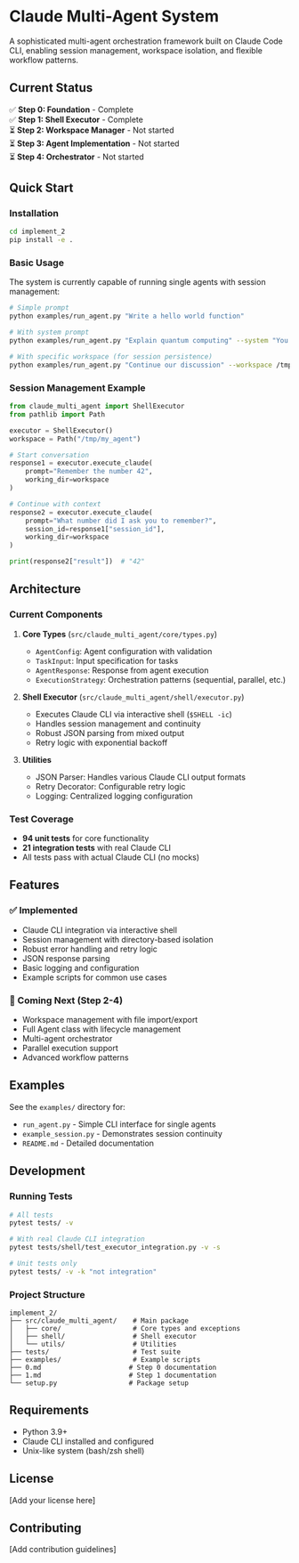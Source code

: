 # Claude Multi-Agent System

A sophisticated multi-agent orchestration framework built on Claude Code CLI, enabling session management, workspace isolation, and flexible workflow patterns.

## Current Status

✅ **Step 0: Foundation** - Complete  
✅ **Step 1: Shell Executor** - Complete  
⏳ **Step 2: Workspace Manager** - Not started  
⏳ **Step 3: Agent Implementation** - Not started  
⏳ **Step 4: Orchestrator** - Not started  

## Quick Start

### Installation

```bash
cd implement_2
pip install -e .
```

### Basic Usage

The system is currently capable of running single agents with session management:

```bash
# Simple prompt
python examples/run_agent.py "Write a hello world function"

# With system prompt
python examples/run_agent.py "Explain quantum computing" --system "You are a physics teacher"

# With specific workspace (for session persistence)
python examples/run_agent.py "Continue our discussion" --workspace /tmp/my_session
```

### Session Management Example

```python
from claude_multi_agent import ShellExecutor
from pathlib import Path

executor = ShellExecutor()
workspace = Path("/tmp/my_agent")

# Start conversation
response1 = executor.execute_claude(
    prompt="Remember the number 42",
    working_dir=workspace
)

# Continue with context
response2 = executor.execute_claude(
    prompt="What number did I ask you to remember?",
    session_id=response1["session_id"],
    working_dir=workspace
)

print(response2["result"])  # "42"
```

## Architecture

### Current Components

1. **Core Types** (`src/claude_multi_agent/core/types.py`)
   - `AgentConfig`: Agent configuration with validation
   - `TaskInput`: Input specification for tasks
   - `AgentResponse`: Response from agent execution
   - `ExecutionStrategy`: Orchestration patterns (sequential, parallel, etc.)

2. **Shell Executor** (`src/claude_multi_agent/shell/executor.py`)
   - Executes Claude CLI via interactive shell (`$SHELL -ic`)
   - Handles session management and continuity
   - Robust JSON parsing from mixed output
   - Retry logic with exponential backoff

3. **Utilities**
   - JSON Parser: Handles various Claude CLI output formats
   - Retry Decorator: Configurable retry logic
   - Logging: Centralized logging configuration

### Test Coverage

- **94 unit tests** for core functionality
- **21 integration tests** with real Claude CLI
- All tests pass with actual Claude CLI (no mocks)

## Features

### ✅ Implemented
- Claude CLI integration via interactive shell
- Session management with directory-based isolation
- Robust error handling and retry logic
- JSON response parsing
- Basic logging and configuration
- Example scripts for common use cases

### 🚧 Coming Next (Step 2-4)
- Workspace management with file import/export
- Full Agent class with lifecycle management
- Multi-agent orchestrator
- Parallel execution support
- Advanced workflow patterns

## Examples

See the `examples/` directory for:
- `run_agent.py` - Simple CLI interface for single agents
- `example_session.py` - Demonstrates session continuity
- `README.md` - Detailed documentation

## Development

### Running Tests

```bash
# All tests
pytest tests/ -v

# With real Claude CLI integration
pytest tests/shell/test_executor_integration.py -v -s

# Unit tests only
pytest tests/ -v -k "not integration"
```

### Project Structure

```
implement_2/
├── src/claude_multi_agent/    # Main package
│   ├── core/                  # Core types and exceptions
│   ├── shell/                 # Shell executor
│   └── utils/                 # Utilities
├── tests/                     # Test suite
├── examples/                  # Example scripts
├── 0.md                      # Step 0 documentation
├── 1.md                      # Step 1 documentation
└── setup.py                  # Package setup
```

## Requirements

- Python 3.9+
- Claude CLI installed and configured
- Unix-like system (bash/zsh shell)

## License

[Add your license here]

## Contributing

[Add contribution guidelines]